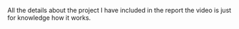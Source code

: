 All the details about the project I have included in the report the video is just for knowledge how it works.
